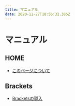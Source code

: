 ```yaml
---
title: マニュアル
date: 2020-11-27T18:56:31.385Z
---
```

# マニュアル

## HOME

* [このページについて](README.md)

## Brackets

* [Bracketsの導入](brackets-setting.md)
